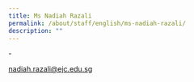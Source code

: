 ```yaml
---
title: Ms Nadiah Razali
permalink: /about/staff/english/ms-nadiah-razali/
description: ""
---
```


\-

[nadiah.razali@ejc.edu.sg](mailto:nadiah.razali@ejc.edu.sg)